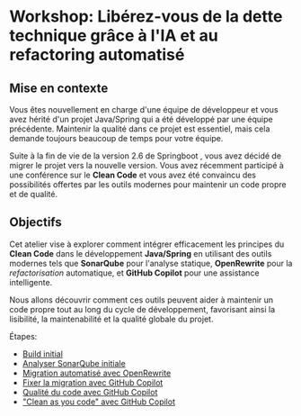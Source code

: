 # Workshop: Libérez-vous de la dette technique grâce à l'IA et au refactoring automatisé

## Mise en contexte 
Vous êtes nouvellement en charge d'une équipe de développeur et vous avez hérité d'un projet Java/Spring qui a été développé par une équipe précédente. Maintenir la qualité dans ce projet est essentiel, mais cela demande toujours beaucoup de temps pour votre équipe.

Suite à la fin de vie de la version 2.6 de Springboot , vous avez décidé de migrer le projet vers la nouvelle version. Vous avez récemment participé à une conférence sur le **Clean Code** et vous avez été convaincu des possibilités offertes par les outils modernes pour maintenir un code propre et de qualité.


## Objectifs
Cet atelier vise à explorer comment intégrer efficacement les principes du **Clean Code** dans le développement **Java/Spring** en utilisant des outils modernes tels que **SonarQube** pour l'analyse statique, **OpenRewrite** pour la *refactorisation* automatique, et **GitHub Copilot** pour une assistance intelligente. 

Nous allons découvrir comment ces outils peuvent aider à maintenir un code propre tout au long du cycle de développement, favorisant ainsi la lisibilité, la maintenabilité et la qualité globale du projet.

Étapes: 
* [Build initial](docs/INITAL_BUILD.md)
* [Analyser SonarQube initiale](docs/INITAL_SAST.md)
* [Migration automatisé avec OpenRewrite](docs/MIGRATION_AUTO_REFACTORING.md)
* [Fixer la migration avec GitHub Copilot](docs/MIGRATION_COPILOT.md)
* [Qualité du code avec GitHub Copilot](docs/BUGS_COPILOT.md)
* ["Clean as you code" avec GitHub Copilot](docs/COMPLEXITY.md)
